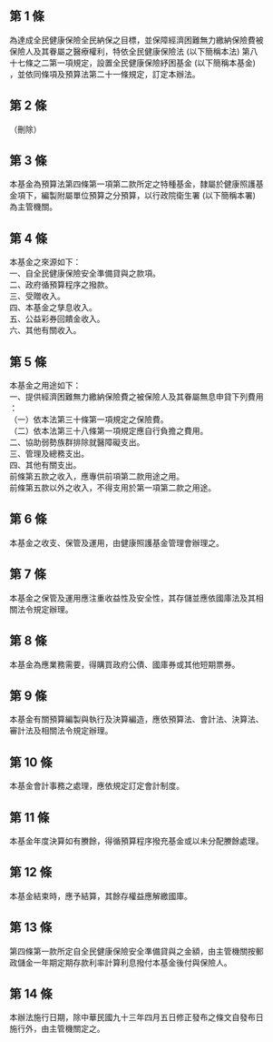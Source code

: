 第 1 條
-------
為達成全民健康保險全民納保之目標，並保障經濟困難無力繳納保險費被  
保險人及其眷屬之醫療權利，特依全民健康保險法 (以下簡稱本法) 第八  
十七條之二第一項規定，設置全民健康保險紓困基金 (以下簡稱本基金)  
，並依同條項及預算法第二十一條規定，訂定本辦法。

第 2 條
-------
（刪除）

第 3 條
-------
本基金為預算法第四條第一項第二款所定之特種基金，隸屬於健康照護基  
金項下，編製附屬單位預算之分預算，以行政院衛生署 (以下簡稱本署)  
為主管機關。

第 4 條
-------
本基金之來源如下：  
一、自全民健康保險安全準備貸與之款項。  
二、政府循預算程序之撥款。  
三、受贈收入。  
四、本基金之孳息收入。  
五、公益彩券回饋金收入。  
六、其他有關收入。

第 5 條
-------
本基金之用途如下：  
一、提供經濟困難無力繳納保險費之被保險人及其眷屬無息申貸下列費用  
    ：  
（一）依本法第三十條第一項規定之保險費。  
（二）依本法第三十八條第一項規定應自行負擔之費用。  
二、協助弱勢族群排除就醫障礙支出。  
三、管理及總務支出。  
四、其他有關支出。  
前條第五款之收入，應專供前項第二款用途之用。  
前條第五款以外之收入，不得支用於第一項第二款之用途。

第 6 條
-------
本基金之收支、保管及運用，由健康照護基金管理會辦理之。

第 7 條
-------
本基金之保管及運用應注重收益性及安全性，其存儲並應依國庫法及其相  
關法令規定辦理。

第 8 條
-------
本基金為應業務需要，得購買政府公債、國庫券或其他短期票券。

第 9 條
-------
本基金有關預算編製與執行及決算編造，應依預算法、會計法、決算法、  
審計法及相關法令規定辦理。

第 10 條
--------
本基金會計事務之處理，應依規定訂定會計制度。

第 11 條
--------
本基金年度決算如有賸餘，得循預算程序撥充基金或以未分配賸餘處理。

第 12 條
--------
本基金結束時，應予結算，其餘存權益應解繳國庫。

第 13 條
--------
第四條第一款所定自全民健康保險安全準備貸與之金額，由主管機關按郵  
政儲金一年期定期存款利率計算利息撥付本基金後付與保險人。

第 14 條
--------
本辦法施行日期，除中華民國九十三年四月五日修正發布之條文自發布日  
施行外，由主管機關定之。

